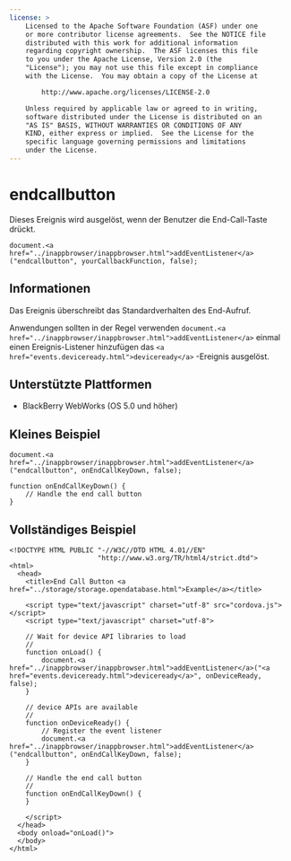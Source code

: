 ```yaml
---
license: >
    Licensed to the Apache Software Foundation (ASF) under one
    or more contributor license agreements.  See the NOTICE file
    distributed with this work for additional information
    regarding copyright ownership.  The ASF licenses this file
    to you under the Apache License, Version 2.0 (the
    "License"); you may not use this file except in compliance
    with the License.  You may obtain a copy of the License at

        http://www.apache.org/licenses/LICENSE-2.0

    Unless required by applicable law or agreed to in writing,
    software distributed under the License is distributed on an
    "AS IS" BASIS, WITHOUT WARRANTIES OR CONDITIONS OF ANY
    KIND, either express or implied.  See the License for the
    specific language governing permissions and limitations
    under the License.
---
```


# endcallbutton

Dieses Ereignis wird ausgelöst, wenn der Benutzer die End-Call-Taste drückt.

    document.<a href="../inappbrowser/inappbrowser.html">addEventListener</a>("endcallbutton", yourCallbackFunction, false);
    

## Informationen

Das Ereignis überschreibt das Standardverhalten des End-Aufruf.

Anwendungen sollten in der Regel verwenden `document.<a href="../inappbrowser/inappbrowser.html">addEventListener</a>` einmal einen Ereignis-Listener hinzufügen das `<a href="events.deviceready.html">deviceready</a>` -Ereignis ausgelöst.

## Unterstützte Plattformen

*   BlackBerry WebWorks (OS 5.0 und höher)

## Kleines Beispiel

    document.<a href="../inappbrowser/inappbrowser.html">addEventListener</a>("endcallbutton", onEndCallKeyDown, false);
    
    function onEndCallKeyDown() {
        // Handle the end call button
    }
    

## Vollständiges Beispiel

    <!DOCTYPE HTML PUBLIC "-//W3C//DTD HTML 4.01//EN"
                          "http://www.w3.org/TR/html4/strict.dtd">
    <html>
      <head>
        <title>End Call Button <a href="../storage/storage.opendatabase.html">Example</a></title>
    
        <script type="text/javascript" charset="utf-8" src="cordova.js"></script>
        <script type="text/javascript" charset="utf-8">
    
        // Wait for device API libraries to load
        //
        function onLoad() {
            document.<a href="../inappbrowser/inappbrowser.html">addEventListener</a>("<a href="events.deviceready.html">deviceready</a>", onDeviceReady, false);
        }
    
        // device APIs are available
        //
        function onDeviceReady() {
            // Register the event listener
            document.<a href="../inappbrowser/inappbrowser.html">addEventListener</a>("endcallbutton", onEndCallKeyDown, false);
        }
    
        // Handle the end call button
        //
        function onEndCallKeyDown() {
        }
    
        </script>
      </head>
      <body onload="onLoad()">
      </body>
    </html>